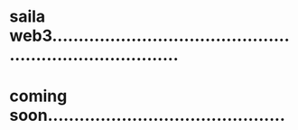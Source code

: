 # saila web3.............................................................................
# coming soon.............................................
